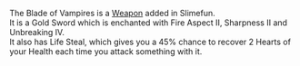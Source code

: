 The Blade of Vampires is a [Weapon](https://github.com/Slimefun/Slimefun4/wiki/Weapons) added in Slimefun.<br> It is a Gold Sword which is enchanted with Fire Aspect II, Sharpness II and Unbreaking IV.<br> It also has Life Steal, which gives you a 45% chance to recover 2 Hearts of your Health each time you attack something with it.
